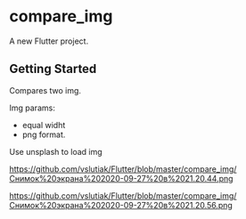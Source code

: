 # compare_img

A new Flutter project.

## Getting Started
Compares two img.

Img params: 
- equal widht
- png format.

Use unsplash to load img

https://github.com/vslutiak/Flutter/blob/master/compare_img/Снимок%20экрана%202020-09-27%20в%2021.20.44.png

https://github.com/vslutiak/Flutter/blob/master/compare_img/Снимок%20экрана%202020-09-27%20в%2021.20.56.png
